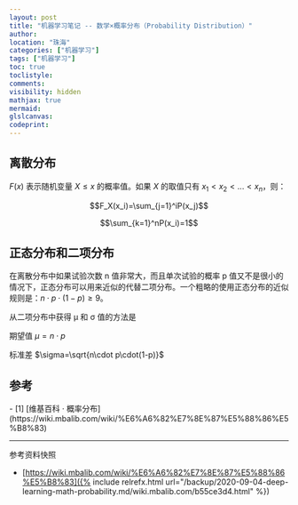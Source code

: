 ```yaml
---
layout: post
title: "机器学习笔记 -- 数学×概率分布（Probability Distribution）"
author:
location: "珠海"
categories: ["机器学习"]
tags: ["机器学习"]
toc: true
toclistyle:
comments:
visibility: hidden
mathjax: true
mermaid:
glslcanvas:
codeprint:
---
```



## 离散分布

$F(x)$ 表示随机变量 $X\leq x$ 的概率值。如果 $X$ 的取值只有 $x_1 < x_2 < ... < x_n$，则：

$$F_X(x_i)=\sum_{j=1}^iP(x_j)$$

$$\sum_{k=1}^nP(x_i)=1$$


## 正态分布和二项分布

在离散分布中如果试验次数 n 值非常大，而且单次试验的概率 p 值又不是很小的情况下，正态分布可以用来近似的代替二项分布。一个粗略的使用正态分布的近似规则是：$n\cdot p\cdot(1-p)\geq9$。

从二项分布中获得 μ 和 σ 值的方法是

期望值 $\mu=n\cdot p$

标准差 $\sigma=\sqrt{n\cdot p\cdot(1-p)}$


## 参考

<div id="refer-anchor-1"></div>
- [1] [维基百科 · 概率分布](https://wiki.mbalib.com/wiki/%E6%A6%82%E7%8E%87%E5%88%86%E5%B8%83)



<hr class='reviewline'/>
<p class='reviewtip'><script type='text/javascript' src='{% include relref.html url="/assets/reviewjs/blogs/2020-09-04-deep-learning-math-probability.md.js" %}'></script></p>
<font class='ref_snapshot'>参考资料快照</font>

- [https://wiki.mbalib.com/wiki/%E6%A6%82%E7%8E%87%E5%88%86%E5%B8%83]({% include relrefx.html url="/backup/2020-09-04-deep-learning-math-probability.md/wiki.mbalib.com/b55ce3d4.html" %})
